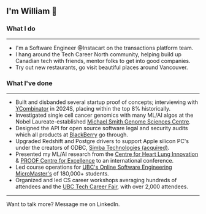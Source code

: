 ## I'm William 🫡

<!--
**wgervasio/wgervasio** is a ✨ _special_ ✨ repository because its `README.md` (this file) appears on your GitHub profile.

Here are some ideas to get you started:

- 🔭 I’m currently working on ...
- 🌱 I’m currently learning ...
- 👯 I’m looking to collaborate on ...
- 🤔 I’m looking for help with ...
- 💬 Ask me about ...
- 📫 How to reach me: ...
- 😄 Pronouns: ...
- ⚡ Fun fact: ...
-->

### What I do
<hr>

- I'm a Software Engineer @Instacart on the transactions platform team.
- I hang around the Tech Career North community, helping build up Canadian tech with friends, mentor folks to get into good companies.
- Try out new restaurants, go visit beautiful places around Vancouver.

### What I've done
<hr>

- Built and disbanded several startup proof of concepts; interviewing with [YCombinator](https://www.ycombinator.com/) in 2024S, placing within the top 8% historically.
- Investigated single cell cancer genomics with many ML/AI algos at the Nobel Laureate-established [Michael Smith Genome Sciences Centre](https://www.bcgsc.ca/about-us/our-story).
- Designed the API for open source software legal and security audits which all products at [BlackBerry](https://www.blackberry.com/) go through.
- Upgraded Redshift and Postgre drivers to support Apple silicon PC's under the creators of ODBC, [Simba Technologies (acquired)](https://insightsoftware.com/about-simba-drivers/).
- Presented my ML/AI research from the [Centre for Heart Lung Innovation](https://www.hli.ubc.ca/) & [PROOF Centre for Excellence](https://www.proofcentre.ca/) to an international conference.
- Led course operations for [UBC's Online Software Engineering MicroMaster's](https://www.cs.ubc.ca/news/2017/03/ubc-launches-edx-micromasters-program-software-development) of 180,000+ students.
- Organized and led CS career workshops averaging hundreds of attendees and the [UBC Tech Career Fair](https://ubccsss.org/tcf/), with over 2,000 attendees.

<hr>

Want to talk more? Message me on LinkedIn.
